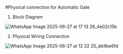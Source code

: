 #Physical connection for Automatic Gate

1. Block Diagram

![WhatsApp Image 2025-06-27 at 17 13 28_4e02c15b](https://github.com/user-attachments/assets/dd4a3221-c8e2-43bf-89ab-99df1c900a58)

2. Physical Wiring Connection

![WhatsApp Image 2025-06-27 at 12 22 20_dd4be6fd](https://github.com/user-attachments/assets/5cf8d794-917c-4feb-ad33-ad2fa836d3d3)

